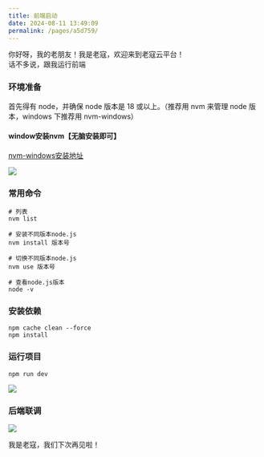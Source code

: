 ```yaml
---
title: 前端启动
date: 2024-08-11 13:49:09
permalink: /pages/a5d759/
---
```


你好呀，我的老朋友！我是老寇，欢迎来到老寇云平台！  
话不多说，跟我运行前端

### 环境准备
首先得有 node，并确保 node 版本是 18 或以上。（推荐用 nvm 来管理 node 版本，windows 下推荐用 nvm-windows）

#### window安装nvm【无脑安装即可】
[nvm-windows安装地址](https://github.com/coreybutler/nvm-windows)

<img src="/img/前端启动/img.png"/>

### 常用命令
```shell
# 列表
nvm list

# 安装不同版本node.js
nvm install 版本号

# 切换不同版本node.js
nvm use 版本号

# 查看node.js版本
node -v
```

### 安装依赖
```shell
npm cache clean --force
npm install
```

### 运行项目
```shell
npm run dev
```

<img src="/img/前端启动/img_1.png"/>

### 后端联调
<img src="/img/前端启动/img_2.png"/>

我是老寇，我们下次再见啦！ 